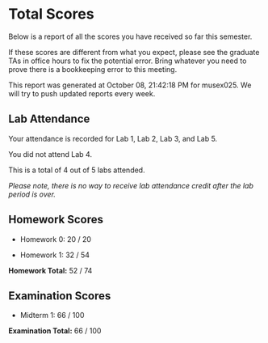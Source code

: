 # Total Scores

Below is a report of all the scores you have received so far this semester.

If these scores are different from what you expect, please see the graduate TAs in office hours to fix the potential error. Bring whatever you need to prove there is a bookkeeping error to this meeting.



This report was generated at October 08, 21:42:18 PM for musex025. We will try to push updated reports every week.

## Lab Attendance

Your attendance is recorded for Lab 1, Lab 2, Lab 3,  and Lab 5.

You did not attend Lab 4.

This is a total of 4 out of 5 labs attended.



*Please note, there is no way to receive lab attendance credit after the lab period is over.*



## Homework Scores



- Homework 0: 20 / 20



- Homework 1: 32 / 54



**Homework Total:** 52 / 74



## Examination Scores



- Midterm 1: 66 / 100



**Examination Total:** 66 / 100




